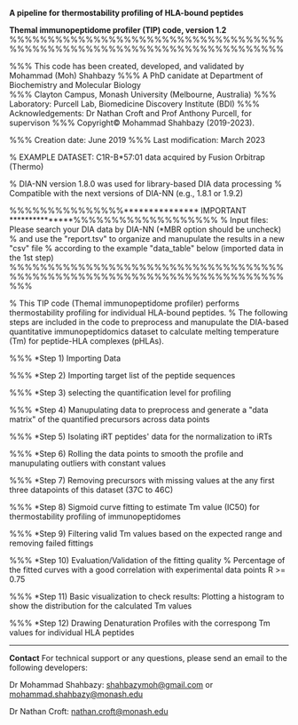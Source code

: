 **A pipeline for thermostability profiling of HLA-bound peptides** 

**Themal immunopeptidome profiler (TIP) code, version 1.2** 
%%%%%%%%%%%%%%%%%%%%%%%%%%%%%%%%%%%%%%%%%%%%%%%%%%%%%%%%%%%%%%%%%%%%%%%%

%%% This code has been created, developed, and validated by Mohammad (Moh) Shahbazy 
%%% A PhD canidate at Department of Biochemistry and Molecular Biology  
%%% Clayton Campus, Monash University (Melbourne, Australia)
%%% Laboratory: Purcell Lab, Biomedicine Discovery Institute (BDI) 
%%% Acknowledgements: Dr Nathan Croft and Prof Anthony Purcell, for supervison
%%% Copyright© Mohammad Shahbazy (2019-2023).


%%% Creation date: June 2019
%%% Last modification: March 2023

% EXAMPLE DATASET: C1R-B*57:01 data acquired by Fusion Orbitrap (Thermo)

% DIA-NN version 1.8.0 was used for library-based DIA data processing
% Compatible with the next versions of DIA-NN (e.g., 1.8.1 or 1.9.2)

%%%%%%%%%%%%%%%*************** IMPORTANT ***************%%%%%%%%%%%%%%%%%%%
% Input files: Please search your DIA data by DIA-NN (*MBR option should be uncheck) 
% and use the "report.tsv" to organize and manupulate the results in a new "csv" file 
% according to the example "data_table" below (imported data in the 1st step)
%%%%%%%%%%%%%%%%%%%%%%%%%%%%%%%%%%%%%%%%%%%%%%%%%%%%%%%%%%%%%%%%%%%%%%%%%%%


% This TIP code (Themal immunopeptidome profiler) performs thermostability profiling for individual HLA-bound peptides. 
% The following steps are included in the code to preprocess and manupulate the DIA-based quantitative immunopeptidomics 
dataset to calculate melting temperature (Tm) for peptide-HLA complexes (pHLAs).


%%% *Step 1) Importing Data

%%% *Step 2) Importing target list of the peptide sequences

%%% *Step 3) selecting the quantification level for profiling

%%% *Step 4) Manupulating data to preprocess and generate a "data matrix" of the quantified precursors across data points

%%% *Step 5) Isolating iRT peptides' data for the normalization to iRTs

%%% *Step 6) Rolling the data points to smooth the profile and manupulating outliers with constant values

%%% *Step 7) Removing precursors with missing values at the any first three datapoints of this dataset (37C to 46C)

%%% *Step 8) Sigmoid curve fitting to estimate Tm value (IC50) for thermostability profiling of immunopeptidomes

%%% *Step 9) Filtering valid Tm values based on the expected range and removing failed fittings 

%%% *Step 10) Evaluation/Validation of the fitting quality 
% Percentage of the fitted curves with a good correlation with experimental data points R >= 0.75  

%%% *Step 11) Basic visualization to check results: Plotting a histogram to show the distribution for the calculated Tm values

%%% *Step 12) Drawing Denaturation Profiles with the correspong Tm values for individual HLA peptides


******************************************************************************************************

**Contact** For technical support or any questions, please send an email to the following developers:

Dr Mohammad Shahbazy: shahbazymoh@gmail.com or mohammad.shahbazy@monash.edu

Dr Nathan Croft: nathan.croft@monash.edu
